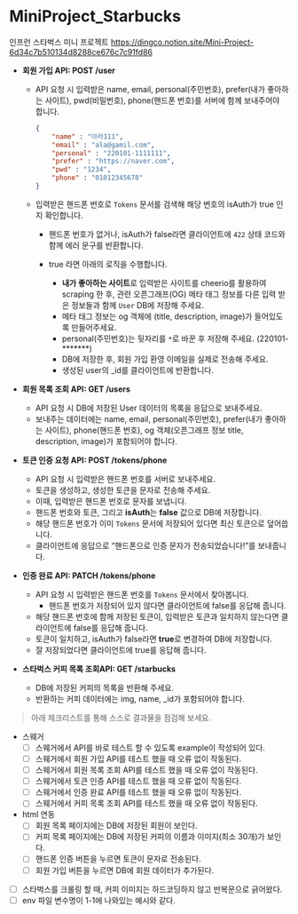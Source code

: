 # MiniProject_Starbucks
인프런 스타벅스 미니 프로젝트
https://dingco.notion.site/Mini-Project-6d34c7b510134d8288ce676c7c91fd86

- **회원 가입 API: POST /user**
    - API 요청 시 입력받은 name, email, personal(주민번호), prefer(내가 좋아하는 사이트), pwd(비밀번호), phone(핸드폰 번호)를 서버에 함께 보내주어야 합니다.
        
        ```json
        {
            "name" : "아라111",
            "email" : "ala@gamil.com",
            "personal" : "220101-1111111",
            "prefer" : "https://naver.com",
            "pwd" : "1234",
            "phone" : "01012345678"
        }
        ```
        
    - 입력받은 핸드폰 번호로 `Tokens` 문서를 검색해 해당 번호의 isAuth가 true 인지 확인합니다.
        - 핸드폰 번호가 없거나, isAuth가 false라면 클라이언트에 `422` 상태 코드와 함께 에러 문구를 반환합니다.
            
            
        - true 라면 아래의 로직을 수행합니다.
            - **내가 좋아하는 사이트**로 입력받은 사이트를 cheerio를 활용하여 scraping 한 후, 관련 오픈그래프(OG) 메타 태그 정보를 다른 입력 받은 정보들과 함께 `User` DB에 저장해 주세요.
            - 메타 태그 정보는 og 객체에 (title, description, image)가 들어있도록 만들어주세요.
            - personal(주민번호)는 뒷자리를 `*`로 바꾼 후 저장해 주세요. (220101-*******)
            - DB에 저장한 후, 회원 가입 환영 이메일을 실제로 전송해 주세요.
            - 생성된 user의 _id를 클라이언트에 반환합니다.
            
            
- **회원 목록 조회 API: GET /users**
    - API 요청 시 DB에 저장된 User 데이터의 목록을 응답으로 보내주세요.
    - 보내주는 데이터에는  name, email, personal(주민번호), prefer(내가 좋아하는 사이트), phone(핸드폰 번호), og 객체(오픈그래프 정보 title, description, image)가 포함되어야 합니다.
        
- **토큰 인증 요청 API: POST /tokens/phone**
    - API 요청 시 입력받은 핸드폰 번호를 서버로 보내주세요.
    - 토큰을 생성하고, 생성한 토큰을 문자로 전송해 주세요.
    - 이때, 입력받은 핸드폰 번호로 문자를 보냅니다.
    - 핸드폰 번호와 토큰, 그리고 **isAuth**는 **false** 값으로 DB에 저장합니다.       
    - 해당 핸드폰 번호가 이미 `Tokens` 문서에 저장되어 있다면 최신 토큰으로 덮어씁니다.
    - 클라이언트에 응답으로 “핸드폰으로 인증 문자가 전송되었습니다!”를 보내줍니다.
- **인증 완료 API: PATCH /tokens/phone**
    - API 요청 시 입력받은 핸드폰 번호를 `Tokens` 문서에서 찾아봅니다.
        - 핸드폰 번호가 저장되어 있지 않다면 클라이언트에 false를 응답해 줍니다.
    - 해당 핸드폰 번호에 함께 저장된 토큰이, 입력받은 토큰과 일치하지 않는다면 클라이언트에 false를 응답해 줍니다.
    - 토큰이 일치하고, isAuth가 false라면 **true**로 변경하여 DB에 저장합니다.      
    - 잘 저장되었다면 클라이언트에 true를 응답해 줍니다.
- **스타벅스 커피 목록 조회API: GET /starbucks**
    - DB에 저장된 커피의 목록을 반환해 주세요.
    - 반환하는 커피 데이터에는 img, name, _id가 포함되어야 합니다.


> 아래 체크리스트를 통해 스스로 결과물을 점검해 보세요.
> 

- 스웨거
    - [ ]  스웨거에서 API를 바로 테스트 할 수 있도록 example이 작성되어 있다.
    - [ ]  스웨거에서 회원 가입 API를 테스트 했을 때 오류 없이 작동된다.
    - [ ]  스웨거에서 회원 목록 조회 API를 테스트 했을 때 오류 없이 작동된다.
    - [ ]  스웨거에서 토큰 인증 API를 테스트 했을 때 오류 없이 작동된다.
    - [ ]  스웨거에서 인증 완료 API를 테스트 했을 때 오류 없이 작동된다.
    - [ ]  스웨거에서 커피 목록 조회 API를 테스트 했을 때 오류 없이 작동된다.
- html 연동
    - [ ]  회원 목록 페이지에는 DB에 저장된 회원이 보인다.
    - [ ]  커피 목록 페이지에는 DB에 저장된 커피의 이름과 이미지(최소 30개)가 보인다.
    - [ ]  핸드폰 인증 버튼을 누르면 토큰이 문자로 전송된다.
    - [ ]  회원 가입 버튼을 누르면 DB에 회원 데이터가 추가된다.
- [ ]  스타벅스를 크롤링 할 때, 커피 이미지는 하드코딩하지 않고 반복문으로 긁어왔다.
- [ ]  env 파일 변수명이 1-1에 나와있는 예시와 같다.